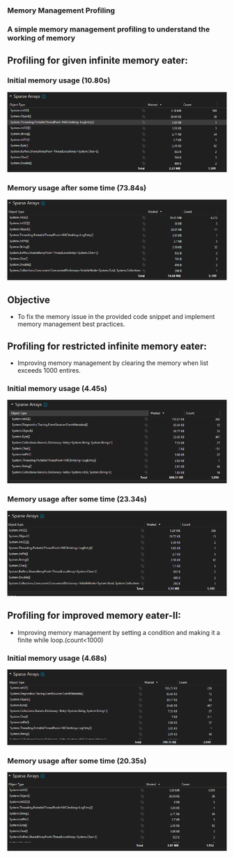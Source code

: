 ### Memory Management Profiling
### A simple memory management profiling to understand the working of memory

## Profiling for given infinite memory eater:

### Initial memory usage (10.80s)

![initial memory usage](Profiling/InfiniteMemoryEater/initial_memory_usage.png) 
### Memory usage after some time (73.84s)

![final memory usage](Profiling/InfiniteMemoryEater/final_memory_usage.png)
  
## Objective
 - To fix the memory issue in the provided code snippet and implement memory management best practices. 

## Profiling for restricted infinite memory eater:
 - Improving memory management by clearing the memory when list exceeds 1000 entires.

 ### Initial memory usage (4.45s)

![initial memory usage](Profiling/RestrictedInfiniteMemoryEater/initial_memory_usage.png)
### Memory usage after some time (23.34s)

![final memory usage](Profiling/RestrictedInfiniteMemoryEater/final_memory_usage.png)

## Profiling for improved memory eater-II:
 - Improving memory management by setting a condition and making it a finite while loop.(count<1000)

 
 ### Initial memory usage (4.68s)

![initial memory usage](Profiling/FiniteMemoryEater/initial_memory_usage.png)
### Memory usage after some time (20.35s)

![final memory usage](Profiling/FiniteMemoryEater/final_memory_usage.png)

